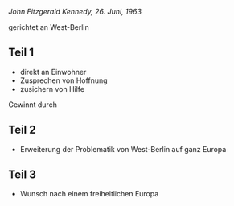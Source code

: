 _John Fitzgerald Kennedy, 26. Juni, 1963_

gerichtet an West-Berlin

## Teil 1
- direkt an Einwohner
- Zusprechen von Hoffnung
- zusichern von Hilfe

Gewinnt durch 

## Teil 2
- Erweiterung der Problematik von West-Berlin auf ganz Europa

## Teil 3
- Wunsch nach einem freiheitlichen Europa